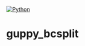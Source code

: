 [![Python](https://img.shields.io/badge/Python-3.5-green.svg?style=flat-square)](/)

guppy_bcsplit
===============
